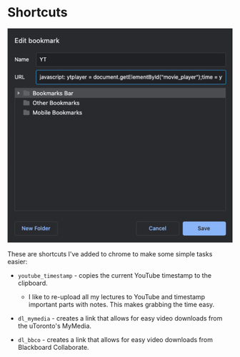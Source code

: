 # Shortcuts

![screenshot](shortcuts.png)

These are shortcuts I've added to chrome to make some simple tasks easier:

- `youtube_timestamp` - copies the current YouTube timestamp to the clipboard. 
  - I like to re-upload all my lectures to YouTube and timestamp important parts with notes. This makes grabbing the time easy.

- `dl_mymedia` - creates a link that allows for easy video downloads from the uToronto's MyMedia.

- `dl_bbco` - creates a link that allows for easy video downloads from Blackboard Collaborate.
